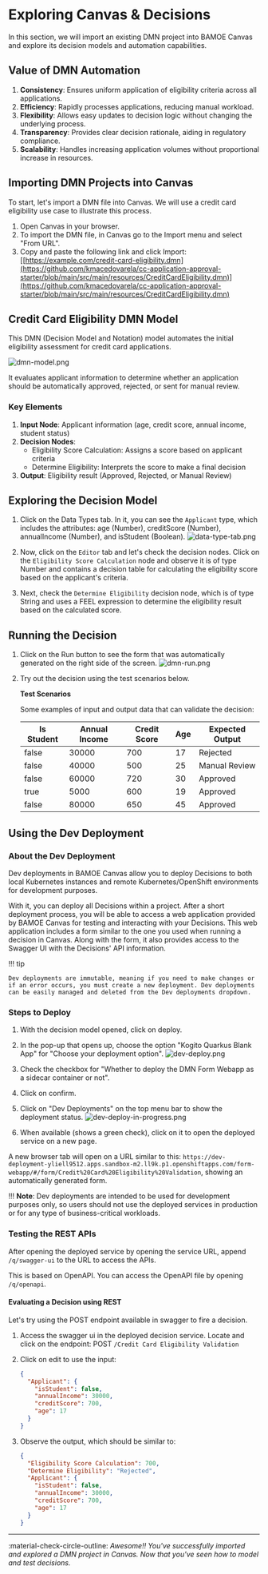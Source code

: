 # Exploring Canvas & Decisions

In this section, we will import an existing DMN project into BAMOE Canvas and explore its decision models and automation capabilities.

## Value of DMN Automation

1. **Consistency**: Ensures uniform application of eligibility criteria across all applications.
2. **Efficiency**: Rapidly processes applications, reducing manual workload.
3. **Flexibility**: Allows easy updates to decision logic without changing the underlying process.
4. **Transparency**: Provides clear decision rationale, aiding in regulatory compliance.
5. **Scalability**: Handles increasing application volumes without proportional increase in resources.

## Importing DMN Projects into Canvas

To start, let's import a DMN file into Canvas. We will use a credit card eligibility use case to illustrate this process.

1. Open Canvas in your browser.
2. To import the DMN file, in Canvas go to the Import menu and select "From URL".
3. Copy and paste the following link and click Import: [[https://example.com/credit-card-eligibility.dmn](https://github.com/kmacedovarela/cc-application-approval-starter/blob/main/src/main/resources/CreditCardEligibility.dmn)](https://github.com/kmacedovarela/cc-application-approval-starter/blob/main/src/main/resources/CreditCardEligibility.dmn) 

## Credit Card Eligibility DMN Model

This DMN (Decision Model and Notation) model automates the initial eligibility assessment for credit card applications.

![dmn-model.png](images/dmn-model.png)

It evaluates applicant information to determine whether an application should be automatically approved, rejected, or sent for manual review.

### Key Elements

1. **Input Node**: Applicant information (age, credit score, annual income, student status)
2. **Decision Nodes**:
   - Eligibility Score Calculation: Assigns a score based on applicant criteria
   - Determine Eligibility: Interprets the score to make a final decision
3. **Output**: Eligibility result (Approved, Rejected, or Manual Review)

## Exploring the Decision Model

1. Click on the Data Types tab. In it, you can see the `Applicant` type, which includes the attributes: age (Number), creditScore (Number), annualIncome (Number), and isStudent (Boolean).
   ![data-type-tab.png](images/data-type-tab.png)

2. Now, click on the `Editor` tab and let's check the decision nodes. Click on the `Eligibility Score Calculation` node and observe it is of type Number and contains a decision table for calculating the eligibility score based on the applicant's criteria.
3. Next, check the `Determine Eligibility` decision node, which is of type String and uses a FEEL expression to determine the eligibility result based on the calculated score.

## Running the Decision

1. Click on the Run button to see the form that was automatically generated on the right side of the screen.
   ![dmn-run.png](images/dmn-run.png)

2. Try out the decision using the test scenarios below.

   **Test Scenarios**

   Some examples of input and output data that can validate the decision:

   | Is Student | Annual Income | Credit Score | Age | Expected Output |
   |------------|---------------|--------------|-----|-----------------|
   | false      | 30000         | 700          | 17  | Rejected        |
   | false      | 40000         | 500          | 25  | Manual Review   |
   | false      | 60000         | 720          | 30  | Approved        |
   | true       | 5000          | 600          | 19  | Approved        |
   | false      | 80000         | 650          | 45  | Approved        |



## Using the Dev Deployment

### About the Dev Deployment

Dev deployments in BAMOE Canvas allow you to deploy Decisions to both local Kubernetes instances and remote Kubernetes/OpenShift environments for development purposes.

With it, you can deploy all Decisions within a project. After a short deployment process, you will be able to access a web application provided by BAMOE Canvas for testing and interacting with your Decisions. This web application includes a form similar to the one you used when running a decision in Canvas. Along with the form, it also provides access to the Swagger UI with the Decisions' API information.

!!! tip

    Dev deployments are immutable, meaning if you need to make changes or if an error occurs, you must create a new deployment. Dev deployments can be easily managed and deleted from the Dev deployments dropdown.

### Steps to Deploy

1. With the decision model opened, click on deploy.
2. In the pop-up that opens up, choose the option "Kogito Quarkus Blank App" for "Choose your deployment option".
    ![dev-deploy.png](images/dev-deploy.png)

3. Check the checkbox for "Whether to deploy the DMN Form Webapp as a sidecar container or not".
4. Click on confirm.
5. Click on "Dev Deployments" on the top menu bar to show the deployment status.
     ![dev-deploy-in-progress.png](images/dev-deploy-in-progress.png)

6. When available (shows a green check), click on it to open the deployed service on a new page.

A new browser tab will open on a URL similar to this: `https://dev-deployment-yliell9512.apps.sandbox-m2.ll9k.p1.openshiftapps.com/form-webapp/#/form/Credit%20Card%20Eligibility%20Validation`, showing an automatically generated form.

!!! **Note**:
Dev deployments are intended to be used for development purposes only, so users should not use the deployed services in production or for any type of business-critical workloads.

### Testing the REST APIs

After opening the deployed service by opening the service URL, append `/q/swagger-ui` to the URL to access the APIs.

This is based on OpenAPI. You can access the OpenAPI file by opening `/q/openapi`.

#### Evaluating a Decision using REST 

Let's try using the POST endpoint available in swagger to fire a decision.

1. Access the swagger ui in the deployed decision service. Locate and click on the endpoint: POST `/Credit Card Eligibility Validation` 

1. Click on edit to use the input:

   ```json
   {
     "Applicant": {
       "isStudent": false,
       "annualIncome": 30000,
       "creditScore": 700,
       "age": 17
     }
   }
   ```

2. Observe the output, which should be similar to:
   ```json
   {
     "Eligibility Score Calculation": 700,
     "Determine Eligibility": "Rejected",
     "Applicant": {
       "isStudent": false,
       "annualIncome": 30000,
       "creditScore": 700,
       "age": 17
     }
   }
   ```

---

:material-check-circle-outline: _Awesome!! You've successfully imported and explored a DMN project in Canvas. Now that you've seen how to model and test decisions._

